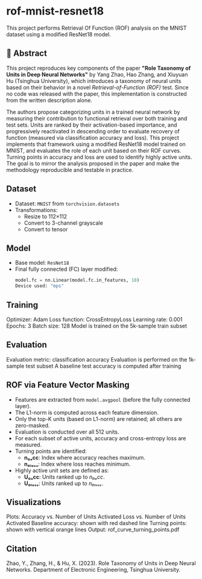 # rof-mnist-resnet18
This project performs Retrieval Of Function (ROF) analysis on the MNIST dataset using a modified ResNet18 model.
## 🧾 Abstract

This project reproduces key components of the paper **"Role Taxonomy of Units in Deep Neural Networks"** by Yang Zhao, Hao Zhang, and Xiuyuan Hu (Tsinghua University), which introduces a taxonomy of neural units based on their behavior in a novel *Retrieval-of-Function (ROF)* test. Since no code was released with the paper, this implementation is constructed from the written description alone.

The authors propose categorizing units in a trained neural network by measuring their contribution to functional retrieval over both training and test sets. Units are ranked by their activation-based importance, and progressively reactivated in descending order to evaluate recovery of function (measured via classification accuracy and loss). This project implements that framework using a modified ResNet18 model trained on MNIST, and evaluates the role of each unit based on their ROF curves. Turning points in accuracy and loss are used to identify highly active units. The goal is to mirror the analysis proposed in the paper and make the methodology reproducible and testable in practice.

## Dataset

- Dataset: `MNIST` from `torchvision.datasets`
- Transformations:
  - Resize to 112×112
  - Convert to 3-channel grayscale
  - Convert to tensor
## Model
- Base model: `ResNet18`
- Final fully connected (FC) layer modified:
  ```python
  model.fc = nn.Linear(model.fc.in_features, 10)
  Device used: "mps" 
## Training
Optimizer: Adam
Loss function: CrossEntropyLoss
Learning rate: 0.001
Epochs: 3
Batch size: 128
Model is trained on the 5k-sample train subset
## Evaluation
Evaluation metric: classification accuracy
Evaluation is performed on the 1k-sample test subset
A baseline test accuracy is computed after training
## ROF via Feature Vector Masking

- Features are extracted from `model.avgpool` (before the fully connected layer).
- The L1-norm is computed across each feature dimension.
- Only the top-K units (based on L1-norm) are retained; all others are zero-masked.
- Evaluation is conducted over all 512 units.
- For each subset of active units, accuracy and cross-entropy loss are measured.
- Turning points are identified:
  - **n₀ₐcc**: Index where accuracy reaches maximum.
  - **n₀ₗₒₛₛ**: Index where loss reaches minimum.
- Highly active unit sets are defined as:
  - **U₀ₐcc**: Units ranked up to *n₀ₐcc*.
  - **U₀ₗₒₛₛ**: Units ranked up to *n₀ₗₒₛₛ*.
## Visualizations
Plots:
Accuracy vs. Number of Units Activated
Loss vs. Number of Units Activated
Baseline accuracy: shown with red dashed line
Turning points: shown with vertical orange lines
Output:
rof_curve_turning_points.pdf
## Citation
Zhao, Y., Zhang, H., & Hu, X. (2023). Role Taxonomy of Units in Deep Neural Networks. Department of Electronic Engineering, Tsinghua University.
